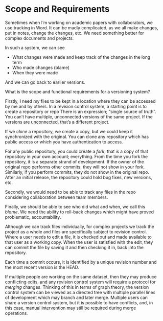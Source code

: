 # Scope and Requirements

Sometimes when I’m working on academic papers with collaborators, we use tracking in Word. It can be madly complicated, as we all make changes, put in notes, change the changes, etc. We need something better for complex documents and projects.&#x20;

In such a system, we can see

* What changes were made and keep track of the changes in the long term
* Who made changes (blame)
* When they were made

And we can go back to earlier versions.&#x20;

What is the scope and functional requirements for a versioning system?&#x20;

Firstly, I need my files to be kept in a location where they can be accessed by me and by others. In a revision control system, a starting point is to create a repository or repo There is an expression; “single source of truth”. You can’t have multiple, unconnected versions of the same project. If the versions are unconnected, that’s a different project.&#x20;

If we _clone_ a repository, we create a copy, but we could keep it synchronized with the original. You can clone any repository which has public access or which you have authentication to access.&#x20;

For any public repository, you could create a _fork_, that is a copy of that repository in your own account; everything. From the time you fork the repository, it is a separate strand of development. If the owner of the original repo performs other commits, they will not show in your fork. Similarly, if you perform commits, they do not show in the original repo. After an initial release, the repository could hold bug fixes, new versions, etc.&#x20;

Secondly, we would need to be able to track any files in the repo considering collaboration between team members.&#x20;

Finally, we should be able to see who did what and when, we call this _blame_. We need the ability to roll-back changes which might have proved problematic, accountability.&#x20;

Although we can track files individually, for complex projects we track the project as a whole and files are specifically subject to revision control. Where a user needs to edit a file, it is checked out and made available to that user as a working copy. When the user is satisfied with the edit, they can commit the file by saving it and then checking it in, back into the repository.&#x20;

Each time a commit occurs, it is identified by a unique revision number and the most recent version is the HEAD.&#x20;

If multiple people are working on the same dataset, then they may produce conflicting edits, and any revision control system will require a protocol for _merging_ changes. Thinking of this in terms of graph theory, the version control system can be viewed as a directed tree with multiple parallel lines of development which may branch and later merge. Multiple users can share a version control system, but it is possible to have conflicts, and, in this case, manual intervention may still be required during merge operations.
